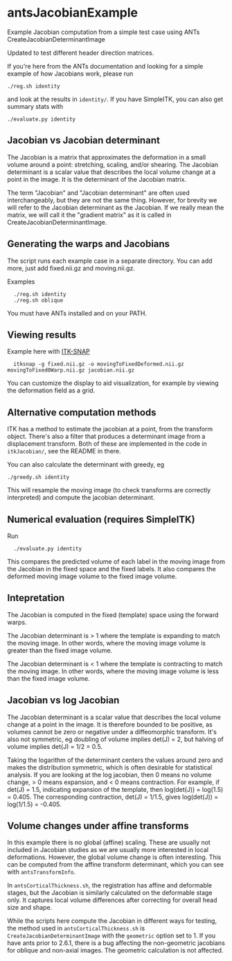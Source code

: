 # antsJacobianExample

Example Jacobian computation from a simple test case using ANTs
CreateJacobianDeterminantImage

Updated to test different header direction matrices.

If you're here from the ANTs documentation and looking for a simple example of how
Jacobians work, please run
```
./reg.sh identity
```
and look at the results in `identity/`. If you have SimpleITK, you can also get summary
stats with
```
./evaluate.py identity
```

## Jacobian vs Jacobian determinant
The Jacobian is a matrix that approximates the deformation in a small volume around a
point: stretching, scaling, and/or shearing. The Jacobian determinant is a scalar value
that describes the local volume change at a point in the image. It is the determinant of
the Jacobian matrix.

The term "Jacobian" and "Jacobian determinant" are often used interchangeably, but
they are not the same thing. However, for brevity we will refer to the
Jacobian determinant as the Jacobian. If we really mean the matrix, we will call it the
"gradient matrix" as it is called in CreateJacobianDeterminantImage.


## Generating the warps and Jacobians

The script runs each example case in a separate directory. You can add more, just add
fixed.nii.gz and moving.nii.gz.

Examples

```
  ./reg.sh identity
  ./reg.sh oblique
```
You must have ANTs installed and on your PATH.


## Viewing results

Example here with [ITK-SNAP](http://itksnap.org)

```
  itksnap -g fixed.nii.gz -o movingToFixedDeformed.nii.gz movingToFixed0Warp.nii.gz jacobian.nii.gz
```

You can customize the display to aid visualization, for example by viewing the deformation
field as a grid.


## Alternative computation methods

ITK has a method to estimate the jacobian at a point, from the transform object.
There's also a filter that produces a determinant image from a displacement
transform. Both of these are implemented in the code in `itkJacobian/`, see the
README in there.

You can also calculate the determinant with greedy, eg
```
./greedy.sh identity
```

This will resample the moving image (to check transforms are correctly
interpreted) and compute the jacobian determinant.


## Numerical evaluation (requires SimpleITK)

Run

```
  ./evaluate.py identity
```

This compares the predicted volume of each label in the moving image from the Jacobian in
the fixed space and the fixed labels. It also compares the deformed moving image volume to
the fixed image volume.


## Intepretation

The Jacobian is computed in the fixed (template) space using the forward warps.

The Jacobian determinant is > 1 where the template is expanding to match the moving image.
In other words, where the moving image volume is greater than the fixed image volume.

The Jacobian determinant is < 1 where the template is contracting to match the moving image.
In other words, where the moving image volume is less than the fixed image volume.


## Jacobian vs log Jacobian

The Jacobian determinant is a scalar value that describes the local volume change at a
point in the image. It is therefore bounded to be positive, as volumes cannot be zero or
negative under a diffeomorphic transform. It's also not symmetric, eg doubling of volume
implies det(J) = 2, but halving of volume implies det(J) = 1/2 = 0.5.

Taking the logarithm of the determinant centers the values around zero and makes the
distribution symmetric, which is often desirable for statistical analysis. If you are
looking at the log jacobian, then 0 means no volume change, > 0 means expansion, and < 0
means contraction. For example, if det(J) = 1.5, indicating expansion of the template,
then log(det(J)) = log(1.5) = 0.405. The corresponding contraction, det(J) = 1/1.5, gives
log(det(J)) = log(1/1.5) = -0.405.

## Volume changes under affine transforms

In this example there is no global (affine) scaling. These are usually not included in Jacobian
studies as we are usually more interested in local deformations. However, the global
volume change is often interesting. This can be computed from the affine transform
determinant, which you can see with `antsTransformInfo`.

In `antsCorticalThickness.sh`, the registration has affine and deformable stages, but the Jacobian
is similarly calculated on the deformable stage only. It captures local volume differences after
correcting for overall head size and shape.

While the scripts here compute the Jacobian in different ways for testing, the method used in `antsCorticalThickness.sh` is `CreateJacobianDeterminantImage`
with the `geometric` option set to 1. If you have ants prior to 2.6.1, there is
a bug affecting the non-geometric jacobians for oblique and non-axial images.
The geometric calculation is not affected.
